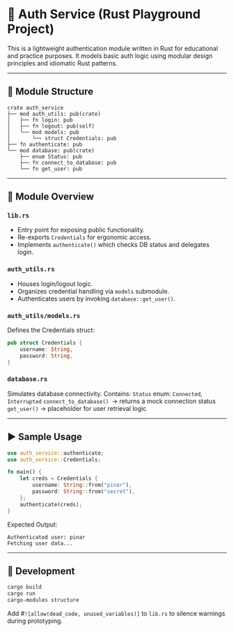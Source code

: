 # 🔐 Auth Service (Rust Playground Project)

This is a lightweight authentication module written in Rust for educational and practice purposes. It models basic auth logic using modular design principles and idiomatic Rust patterns. 

---

## 📁 Module Structure

```text
crate auth_service
├── mod auth_utils: pub(crate)
│   ├── fn login: pub
│   ├── fn logout: pub(self)
│   └── mod models: pub
│       └── struct Credentials: pub
├── fn authenticate: pub
└── mod database: pub(crate)
    ├── enum Status: pub
    ├── fn connect_to_database: pub
    └── fn get_user: pub
```

---

## 🧩 Module Overview

### `lib.rs`
- Entry point for exposing public functionality.
- Re-exports `Credentials` for ergonomic access.
- Implements `authenticate()` which checks DB status and delegates login.

### `auth_utils.rs`
- Houses login/logout logic.
- Organizes credential handling via `models` submodule.
- Authenticates users by invoking `database::get_user()`.

### `auth_utils/models.rs`
Defines the Credentials struct:
```rust
pub struct Credentials {
    username: String,
    password: String,
}
```

### `database.rs`
Simulates database connectivity.
Contains:
`Status` enum: `Connected`, `Interrupted`
`connect_to_database() `→ returns a mock connection status
`get_user()` → placeholder for user retrieval logic

---

## ▶️ Sample Usage
```rust
use auth_service::authenticate;
use auth_service::Credentials;

fn main() {
    let creds = Credentials {
        username: String::from("pinar"),
        password: String::from("secret"),
    };
    authenticate(creds);
}
```

Expected Output:
```
Authenticated user: pinar
Fetching user data...
```

---

## 🔧 Development
```bash
cargo build
cargo run
cargo-modules structure
```
Add #`![allow(dead_code, unused_variables)]` to `lib.rs` to silence warnings during prototyping.


